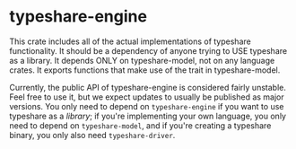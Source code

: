 # typeshare-engine

This crate includes all of the actual implementations of typeshare functionality. It should be a dependency of anyone trying to USE typeshare as a library. It depends ONLY on typeshare-model, not on any language crates. It exports functions that make use of the trait in typeshare-model.

Currently, the public API of typeshare-engine is considered fairly unstable. Feel free to use it, but we expect updates to usually be published as major versions. You only need to depend on `typeshare-engine` if you want to use typeshare as a _library_; if you're implementing your own language, you only need to depend on `typeshare-model`, and if you're creating a typeshare binary, you only also need `typeshare-driver`.
